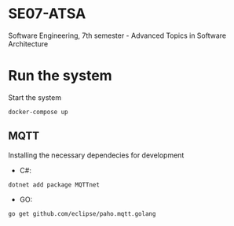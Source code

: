 # SE07-ATSA

Software Engineering, 7th semester - Advanced Topics in Software Architecture

# Run the system

Start the system

`docker-compose up`

## MQTT

Installing the necessary dependecies for development

- C#:

```shell
dotnet add package MQTTnet
```

- GO:

```shell
go get github.com/eclipse/paho.mqtt.golang
```
